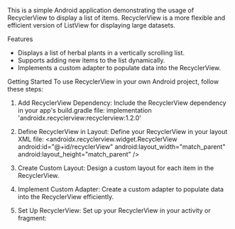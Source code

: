 This is a simple Android application demonstrating the usage of RecyclerView to display a list of items. RecyclerView is a more flexible and efficient version of ListView for displaying large datasets.

Features
  * Displays a list of herbal plants in a vertically scrolling list.
  * Supports adding new items to the list dynamically.
  * Implements a custom adapter to populate data into the RecyclerView.

Getting Started
To use RecyclerView in your own Android project, follow these steps:

1. Add RecyclerView Dependency: Include the RecyclerView dependency in your app's build.gradle file:
   implementation 'androidx.recyclerview:recyclerview:1.2.0'
   
2. Define RecyclerView in Layout: Define your RecyclerView in your layout XML file:
    <androidx.recyclerview.widget.RecyclerView
    android:id="@+id/recyclerView"
    android:layout_width="match_parent"
    android:layout_height="match_parent" />
3. Create Custom Layout: Design a custom layout for each item in the RecyclerView.
4. Implement Custom Adapter: Create a custom adapter to populate data into the RecyclerView efficiently.
5. Set Up RecyclerView: Set up your RecyclerView in your activity or fragment:
